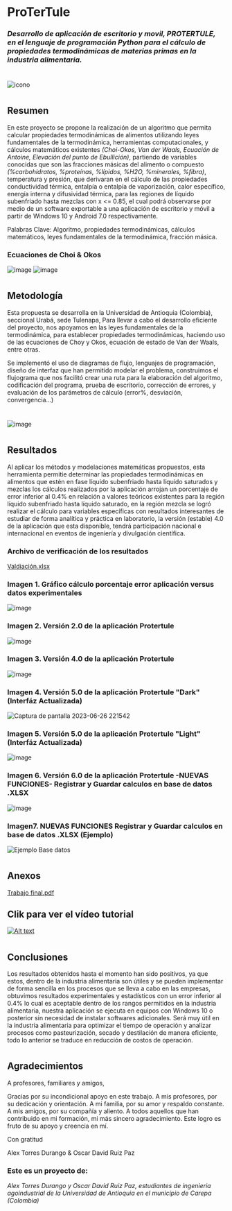 # ProTerTule 
### *Desarrollo de aplicación de escritorio y movil, PROTERTULE, en el lenguaje de programación Python para el cálculo de propiedades termodinámicas de materias primas en la industria alimentaria.*
#
![icono](https://github.com/AlexDavidTD/Proyecto_ProTerTule/assets/136923801/cb337dd7-4c0f-44b5-b3be-b0e1d9522fcc)
#
## Resumen
En este proyecto se propone la realización de un algoritmo que permita calcular propiedades termodinámicas de alimentos utilizando leyes fundamentales de la termodinámica, herramientas computacionales, y cálculos matemáticos existentes _(Choi-Okos, Van der Waals, Ecuación de Antoine, Elevación del punto de Ebullición)_,  partiendo de variables conocidas que son las fracciones másicas del alimento o compuesto _(%carbohidratos, %proteínas, %lípidos, %H2O, %minerales, %fibra)_, temperatura y presión, que derivaran en el cálculo de las propiedades  conductividad térmica,  entalpía o entalpía de vaporización, calor específico, energía interna y difusividad térmica, para las regiones de líquido subenfriado hasta mezclas con x <= 0.85, el cual podrá observarse por medio de un software exportable a una aplicación de escritorio y móvil a partir de Windows 10 y Android 7.0 respectivamente.

Palabras Clave: Algoritmo, propiedades termodinámicas, cálculos matemáticos, leyes fundamentales de la termodinámica, fracción másica.
### Ecuaciones de Choi & Okos
![image](https://github.com/AlexDavidTD/Proyecto_ProTerTule/assets/136923801/d73230d5-801a-4e7e-97a7-f0988d26a801)
![image](https://github.com/AlexDavidTD/Proyecto_ProTerTule/assets/136923801/850f578c-1b7a-429a-a4bd-3a0b284095fa)
#
## Metodología
Esta propuesta se desarrolla en la Universidad de Antioquia (Colombia), seccional Urabá, sede Tulenapa, Para llevar a cabo el desarrollo eficiente del proyecto, nos apoyamos en las leyes fundamentales de la termodinámica, para establecer propiedades termodinámicas, haciendo uso de las ecuaciones de Choy y Okos, ecuación de estado de Van der Waals, entre otras.

Se implementó el uso de diagramas de flujo, lenguajes de programación, diseño de interfaz que han permitido modelar el problema, construimos el flujograma que nos facilitó crear una ruta para la elaboración del algoritmo, codificación del programa, prueba de escritorio, corrección de errores, y evaluación de los parámetros de cálculo (error%, desviación, convergencia...)
#
![image](https://github.com/AlexDavidTD/Proyecto_ProTerTule/assets/136923801/e426dbb6-977a-4d7a-b029-c09b94b72d39)
#
## Resultados
Al aplicar los métodos y modelaciones matemáticas propuestos, esta herramienta permitie determinar las propiedades termodinámicas en alimentos que estén en fase líquido subenfriado hasta líquido saturados y mezclas los cálculos realizados por la aplicación arrojan un porcentaje de error inferior al 0.4% en relación a valores teóricos existentes para la región líquido subenfriado hasta líquido saturado, en la región mezcla se logró realizar el cálculo para variables específicas con resultados interesantes de estudiar de forma analítica y práctica en laboratorio, la versión (estable) 4.0 de la aplicación que esta disponible, tendrá participación nacional e internacional en eventos de ingeniería y divulgación científica.

### Archivo de verificación de los resultados
[Valdiación.xlsx](https://github.com/AlexDavidTD/Proyecto_ProTerTule/files/11970139/Valdiacion.xlsx)
### Imagen 1. Gráfico cálculo porcentaje error aplicación versus datos experimentales
![image](https://github.com/AlexDavidTD/Proyecto_ProTerTule/assets/136923801/f2b54c81-59a2-4e7e-881b-4def80a6b2ed)
### Imagen 2. Versión 2.0 de la aplicación Protertule
![image](https://github.com/AlexDavidTD/Proyecto_ProTerTule/assets/136923801/74937789-b183-4cf8-b739-b4f3554b25ab)
### Imagen 3. Versión 4.0 de la aplicación Protertule
![image](https://github.com/AlexDavidTD/Proyecto_ProTerTule/assets/136923801/3db416e0-8716-4671-8463-6d7e48e036cc)
### Imagen 4. Versión 5.0 de la aplicación Protertule "Dark" (Interfáz Actualizada)
![Captura de pantalla 2023-06-26 221542](https://github.com/AlexDavidTD/Proyecto_ProTerTule/assets/136923801/5f7319b3-9c7b-47cc-bcb4-3c597630a714)
### Imagen 5. Versión 5.0 de la aplicación Protertule "Light" (Interfáz Actualizada)
![image](https://github.com/AlexDavidTD/Proyecto_ProTerTule/assets/136923801/9ddcbd05-47d1-4d26-8b0a-d71600593afd)
### Imagen 6. Versión 6.0 de la aplicación Protertule -NUEVAS FUNCIONES- Registrar y Guardar calculos en base de datos .XLSX
![image](https://github.com/AlexDavidTD/Proyecto_ProTerTule/assets/136923801/d3cfdae2-7bc8-4ac8-919b-16380b0bb89c)
### Imagen7. NUEVAS FUNCIONES Registrar y Guardar calculos en base de datos .XLSX (Ejemplo)
![Ejemplo Base datos](https://github.com/AlexDavidTD/Proyecto_ProTerTule/assets/136923801/b2dac8ba-013c-4b10-8058-3709a43b59eb)
#
## Anexos
[Trabajo final.pdf](https://github.com/AlexDavidTD/Proyecto_ProTerTule/files/11912878/Trabajo.final.pdf) 
## Clik para ver el vídeo tutorial
[![Alt text](https://img.youtube.com/vi/qLwACxjtmNA/0.jpg)](https://www.youtube.com/watch?v=qLwACxjtmNA)
#
## Conclusiones
Los resultados obtenidos hasta el momento han sido positivos, ya que estos, dentro de la industria alimentaria son útiles y se pueden implementar de forma sencilla en los procesos que se lleva a cabo en las empresas, obtuvimos resultados experimentales y estadísticos con un error inferior al 0.4% lo cual es aceptable dentro de los rangos permitidos en la industria alimentaria, nuestra aplicación se ejecuta en equipos con Windows 10 o posterior sin necesidad de instalar softwares adicionales. Será muy útil en la industria alimentaria para optimizar el tiempo de operación y analizar procesos como pasteurización, secado y destilación de manera eficiente, todo lo anterior se traduce en reducción de costos de operación.
#
## Agradecimientos

A profesores, familiares y amigos,

Gracias por su incondicional apoyo en este trabajo. A mis profesores, por su dedicación y orientación. A mi familia, por su amor y respaldo constante. A mis amigos, por su compañía y aliento. A todos aquellos que han contribuido en mi formación, mi más sincero agradecimiento. Este logro es fruto de su apoyo y creencia en mí.

Con gratitud

Alex Torres Durango & Oscar David Ruiz Paz
### Este es un proyecto de:
_Alex Torres Durango y Oscar David Ruiz Paz, estudiantes de ingenieria agoindustrial de la Universidad de Antioquia en el municipio de  Carepa (Colombia)_
